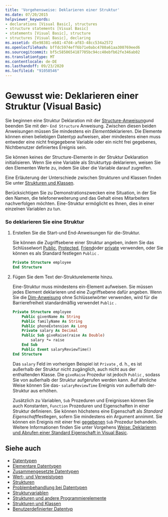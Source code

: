 ```yaml
---
title: 'Vorgehensweise: Deklarieren einer Struktur'
ms.date: 07/20/2015
helpviewer_keywords:
- declarations [Visual Basic], structures
- structure statements [Visual Basic]
- statements [Visual Basic], structure
- structures [Visual Basic], declaring
ms.assetid: d5e98381-eb81-47d4-af83-48cc534a2572
ms.openlocfilehash: bffdc5974eff6b71e0abc4780a61aa300769eed6
ms.sourcegitcommit: bf5c5850654187705bc94cc40ebfb62fe346ab02
ms.translationtype: MT
ms.contentlocale: de-DE
ms.lasthandoff: 09/23/2020
ms.locfileid: "91058546"
---
```

# <a name="how-to-declare-a-structure-visual-basic"></a>Gewusst wie: Deklarieren einer Struktur (Visual Basic)

Sie beginnen eine Struktur Deklaration mit der [Structure-Anweisung](../../../language-reference/statements/structure-statement.md)und beenden Sie mit der- `End Structure` Anweisung. Zwischen diesen beiden Anweisungen müssen Sie mindestens ein *Element*deklarieren. Die Elemente können einen beliebigen Datentyp aufweisen, aber mindestens einen muss entweder eine nicht freigegebene Variable oder ein nicht frei gegebenes, Nichtbenutzer definiertes Ereignis sein.  
  
 Sie können keines der Structure-Elemente in der Struktur Deklaration initialisieren. Wenn Sie eine Variable als Strukturtyp deklarieren, weisen Sie den Elementen Werte zu, indem Sie über die Variable darauf zugreifen.  
  
 Eine Erläuterung der Unterschiede zwischen Strukturen und Klassen finden Sie unter [Strukturen und Klassen](structures-and-classes.md).  
  
 Berücksichtigen Sie zu Demonstrationszwecken eine Situation, in der Sie den Namen, die telefonerweiterung und das Gehalt eines Mitarbeiters nachverfolgen möchten. Eine-Struktur ermöglicht es Ihnen, dies in einer einzelnen Variablen zu tun.  
  
### <a name="to-declare-a-structure"></a>So deklarieren Sie eine Struktur  
  
1. Erstellen Sie die Start-und End-Anweisungen für die-Struktur.  
  
     Sie können die Zugriffsebene einer Struktur angeben, indem Sie das Schlüsselwort [Public](../../../language-reference/modifiers/public.md), [Protected](../../../language-reference/modifiers/protected.md), [Friend](../../../language-reference/modifiers/friend.md)oder [private](../../../language-reference/modifiers/private.md) verwenden, oder Sie können es als Standard festlegen `Public` .  
  
    ```vb  
    Private Structure employee  
    End Structure  
    ```  
  
2. Fügen Sie dem Text der-Strukturelemente hinzu.  
  
     Eine-Struktur muss mindestens ein-Element aufweisen. Sie müssen jedes Element deklarieren und eine Zugriffsebene dafür angeben. Wenn Sie die [Dim-Anweisung](../../../language-reference/statements/dim-statement.md) ohne Schlüsselwörter verwenden, wird für die Barrierefreiheit standardmäßig verwendet `Public` .  
  
    ```vb  
    Private Structure employee  
        Public givenName As String  
        Public familyName As String  
        Public phoneExtension As Long  
        Private salary As Decimal  
        Public Sub giveRaise(raise As Double)  
            salary *= raise  
        End Sub  
        Public Event salaryReviewTime()  
    End Structure  
    ```  
  
     Das `salary` Feld im vorherigen Beispiel ist `Private` , d. h., es ist außerhalb der Struktur nicht zugänglich, auch nicht aus der enthaltenden Klasse. Die `giveRaise` Prozedur ist jedoch `Public` , sodass Sie von außerhalb der Struktur aufgerufen werden kann. Auf ähnliche Weise können Sie das- `salaryReviewTime` Ereignis von außerhalb der-Struktur aus erhöhen.  
  
     Zusätzlich zu Variablen, `Sub` Prozeduren und Ereignissen können Sie auch Konstanten, `Function` Prozeduren und Eigenschaften in einer Struktur definieren. Sie können höchstens eine Eigenschaft als *Standard Eigenschaft*festlegen, sofern Sie mindestens ein Argument annimmt. Sie können ein Ereignis mit einer frei [gegebenen](../../../language-reference/modifiers/shared.md) `Sub` Prozedur behandeln. Weitere Informationen finden Sie unter Vorgehens [Weise: Deklarieren und Abrufen einer Standard Eigenschaft in Visual Basic](../procedures/how-to-declare-and-call-a-default-property.md).  
  
## <a name="see-also"></a>Siehe auch

- [Datentypen](index.md)
- [Elementare Datentypen](elementary-data-types.md)
- [Zusammengesetzte Datentypen](composite-data-types.md)
- [Wert- und Verweistypen](value-types-and-reference-types.md)
- [Strukturen](structures.md)
- [Problembehandlung bei Datentypen](troubleshooting-data-types.md)
- [Strukturvariablen](structure-variables.md)
- [Strukturen und andere Programmierelemente](structures-and-other-programming-elements.md)
- [Strukturen und Klassen](structures-and-classes.md)
- [Benutzerdefinierter Datentyp](../../../language-reference/data-types/user-defined-data-type.md)
